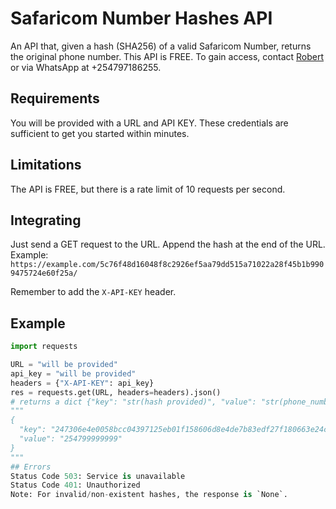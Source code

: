 # Safaricom Number Hashes API

An API that, given a hash (SHA256) of a valid Safaricom Number, returns the original phone number. This API is FREE. To gain access, contact [Robert](mailto:robert@mabob.co.ke) or via WhatsApp at +254797186255.

## Requirements
You will be provided with a URL and API KEY. These credentials are sufficient to get you started within minutes.

## Limitations
The API is FREE, but there is a rate limit of 10 requests per second.

## Integrating
Just send a GET request to the URL. Append the hash at the end of the URL. Example: `https://example.com/5c76f48d16048f8c2926ef5aa79dd515a71022a28f45b1b9909475724e60f25a/`

Remember to add the `X-API-KEY` header.

## Example
```python
import requests

URL = "will be provided"
api_key = "will be provided"
headers = {"X-API-KEY": api_key}
res = requests.get(URL, headers=headers).json()
# returns a dict {"key": "str(hash provided)", "value": "str(phone_number)"}
"""
{
  "key": "247306e4e0058bcc04397125eb01f158606d8e4de7b83edf27f180663e24cad5",
  "value": "254799999999"
}
"""
## Errors
Status Code 503: Service is unavailable
Status Code 401: Unauthorized
Note: For invalid/non-existent hashes, the response is `None`.


